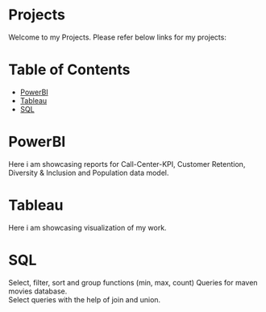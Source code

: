 # Projects

Welcome to my Projects. Please refer below links for my projects:

# Table of Contents

* [PowerBI](#PowerBI)
* [Tableau](#Tableau)
* [SQL](#SQL)



# PowerBI
Here i am showcasing reports for Call-Center-KPI, Customer Retention, Diversity & Inclusion and Population data model. 

# Tableau
Here i am showcasing visualization of my work.

# SQL
Select, filter, sort and group functions (min, max, count) Queries for maven movies database.  
Select queries with the help of join and union.